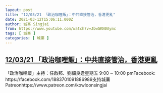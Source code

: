 ```yaml
---
layout: post
title: "12/03/21 「政治咖哩飯」：中共直接管治，香港更亂"
date: 2021-03-12T15:06:11.000Z
author: 城寨 Singjai
from: https://www.youtube.com/watch?v=JbwGKN0Aymc
tags: [ 城寨 ]
categories: [ 城寨 ]
---
```

<!--1615561571000-->
[12/03/21 「政治咖哩飯」：中共直接管治，香港更亂](https://www.youtube.com/watch?v=JbwGKN0Aymc)
------

<div>
「政治咖哩飯」主持：任啟邦、劉細良逢星期五 9:00 ~ 10:00 pmFacebook: https://facebook.com/1883701091886989支持城寨Patreonhttps://www.patreon.com/kowloonsingjai
</div>
